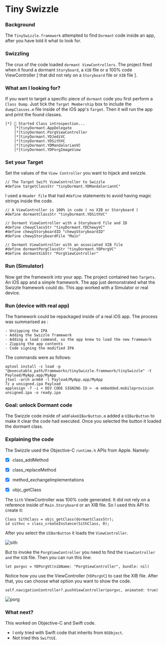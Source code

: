 # Tiny Swizzle
### Background
The `TinySwizzle.framework` attempted to find `Dormant` code inside an app, after you have told it what to look for.

###  Swizzling
The crux of the code loaded  `dormant ViewControllers`.  The project fired when it found a dormant `Storyboard`, a `XIB` file or a 100% code ViewController [ that did not rely on a `Storyboard` file or `XIB` file ].

### What am I looking for?
If you want to target a specific piece of `dormant` code you first perform a `Class Dump`.   Just tick the `Target Membership` box to include the  `dumpClasses.m` file inside of the iOS app's `Target`.  Then it will run the app and print the found classes.
```
[*] 🌠 Started Class introspection...
    [*]tinyDormant.AppDelegate
    [*]tinyDormant.PorgViewController
    [*]tinyDormant.YDJediVC
    [*]tinyDormant.YDSithVC
    [*]tinyDormant.YDMandalorianVC
    [*]tinyDormant.YDPorgImageView
```
### Set your Target
Set the values of the `View Controller` you want to hijack and swizzle.  
```
// The Target Swift ViewController to Swizzle
#define targetClassStr "tinyDormant.YDMandalorianVC"
```
I used a `Header file` that had `#define` statements to avoid having magic strings inside the code.
```
// A ViewController is 100% in code ( no XIB or Storyboard )
#define dormantClassStr "tinyDormant.YDSithVC"

// Dormant ViewController with a Storyboard file and ID
#define chewyClassStr "tinyDormant.YDChewyVC"
#define chewyStoryboardID "chewyStoryboardID"
#define chewyStoryboardFile "Main"

// Dormant ViewController with an associated XIB file
#define dormantPorgClassStr "tinyDormant.YDPorgVC"
#define dormantXibStr "PorgViewController"
```

### Run (Simulator)
Now get the framework into your app.  The project contained two `Targets`.  An iOS app and a simple framework.  The app just demonstrated what the Swizzle framework could do.  This app worked with a Simulator or real device. 

### Run (device with real app)
The framework could be repackaged inside of a real iOS app.  The process was summarised as :
```
- Unzipping the IPA
- Adding the Swizzle framework
- Adding a load command, so the app knew to load the new framework
- Zipping the app contents
- Code signing the modified IPA
```
The commands were as follows:
```
optool install -c load -p "@executable_path/Frameworks/tinySwizzle.framework/tinySwizzle" -t Payload/MyApp.app/MyApp
jtool -arch arm64 -l Payload/MyApp.app/MyApp
7z a unsigned.ipa Payload
applesign -7 -i < DEV CODE SIGNING ID > -m embedded.mobileprovision unsigned.ipa -o ready.ipa
```
### Goal: unlock Dormant code
The Swizzle code inside of `addFakeUIBarButton.m` added a `UIBarButton` to make it clear the code had executed.  Once you selected the button it loaded the dormant class.


### Explaining the code
The Swizzle used the Objective-C `runtime.h` APIs from Apple.  Namely:

- [x]  class_addMethod
- [x]  class_replaceMethod
- [x]  method_exchangeImplementations
- [x]  objc_getClass


The `Sith` ViewController was 100% code generated.  It did not rely on a reference inside of `Main.Storyboard` or an XIB file. So I used this API to create it:
```
Class SithClass = objc_getClass(dormantClassStr);
id sithvc = class_createInstance(SithClass, 0);
```
After you select the `UIBarButton` it loads the `ViewController`.

![sith](tinyDormant/readme_images/sith.png)

But to invoke the `PorgViewController` you need to find the `ViewController and` the `XIB` file.  Then you can run this line:
```
let porgvc = YDPorgVC(nibName: "PorgViewController", bundle: nil)
```
Notice how you use the ViewController (`YDPorgVC`) to cast the XIB file.  After that, you can choose what option you want to show the code.
```
self.navigationController?.pushViewController(porgvc, animated: true)
```

![porg](tinyDormant/readme_images/porg.png)

### What next?
This worked on Objective-C and Swift code.  

- I only tried with Swift code that inherits from `NSObject`.
- Not tried this `SwiftUI`.
